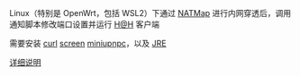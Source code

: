 Linux（特别是 OpenWrt，包括 WSL2）下通过 [NATMap](https://github.com/heiher/natmap) 进行内网穿透后，调用通知脚本修改端口设置并运行 [H@H](https://ehwiki.org/wiki/Hentai@Home) 客户端

需要安装 [curl](https://curl.se/) [screen](https://www.gnu.org/software/screen/) [miniupnpc](http://miniupnp.free.fr/)，以及 [JRE](https://docs.oracle.com/goldengate/1212/gg-winux/GDRAD/java.htm)

[详细说明](https://www.bilibili.com/read/cv35051332/)
